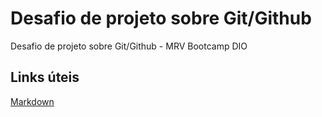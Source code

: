 # Desafio de projeto sobre Git/Github
Desafio de projeto sobre Git/Github - MRV Bootcamp DIO

## Links úteis
[Markdown](https://www.markdownguide.org/basic-syntax/)
